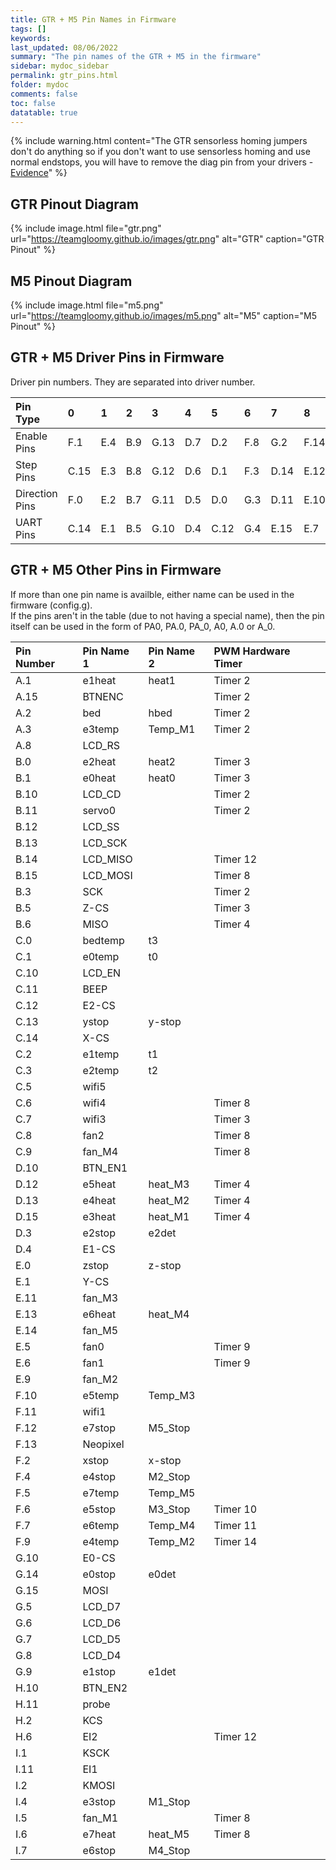 ```yaml
---
title: GTR + M5 Pin Names in Firmware
tags: []
keywords: 
last_updated: 08/06/2022
summary: "The pin names of the GTR + M5 in the firmware"
sidebar: mydoc_sidebar
permalink: gtr_pins.html
folder: mydoc
comments: false
toc: false
datatable: true
---
```


{% include warning.html content="The GTR sensorless homing jumpers don't do anything so if you don't want to use sensorless homing and use normal endstops, you will have to remove the diag pin from your drivers - [Evidence](https://github.com/bigtreetech/BIGTREETECH-GTR-V1.0/issues/12)" %}

## GTR Pinout Diagram

{% include image.html file="gtr.png" url="https://teamgloomy.github.io/images/gtr.png" alt="GTR" caption="GTR Pinout" %}

## M5 Pinout Diagram

{% include image.html file="m5.png" url="https://teamgloomy.github.io/images/m5.png" alt="M5" caption="M5 Pinout" %}

## GTR + M5 Driver Pins in Firmware

Driver pin numbers. They are separated into driver number.

<div class="datatable-begin"></div>

|Pin Type|0|1|2|3|4|5|6|7|8|9|10|
| :---|:----|:----|:-----|:-----|:-----|:-----|:-----|:-----|:-----|:-----|:-----|
|Enable Pins|F.1|E.4|B.9|G.13|D.7|D.2|F.8|G.2|F.14|E.8|I.0|
|Step Pins|C.15|E.3|B.8|G.12|D.6|D.1|F.3|D.14|E.12|G.0|H.12|
|Direction Pins|F.0|E.2|B.7|G.11|D.5|D.0|G.3|D.11|E.10|G.1|H.15|
|UART Pins|C.14|E.1|B.5|G.10|D.4|C.12|G.4|E.15|E.7|F.15|H.14|

<div class="datatable-end"></div>

## GTR + M5 Other Pins in Firmware 

If more than one pin name is availble, either name can be used in the firmware (config.g).  
If the pins aren't in the table (due to not having a special name), then the pin itself can be used in the form of PA0, PA.0, PA_0, A0, A.0 or A_0.  

<div class="datatable-begin"></div>

|Pin Number|Pin Name 1|Pin Name 2|PWM Hardware Timer|
| :------------- |:-------------|:-------------|:-------------|
|A.1| e1heat|heat1|Timer 2
|A.15|BTNENC||Timer 2|
|A.2| bed|hbed|Timer 2|
|A.3| e3temp|Temp_M1|Timer 2|
|A.8|LCD_RS|||
|B.0| e2heat|heat2|Timer 3|
|B.1| e0heat|heat0|Timer 3|
|B.10|LCD_CD||Timer 2|
|B.11|servo0||Timer 2|
|B.12|LCD_SS|||
|B.13|LCD_SCK|||
|B.14|LCD_MISO||Timer 12|
|B.15|LCD_MOSI||Timer 8|
|B.3| SCK||Timer 2|
|B.5| Z-CS||Timer 3|
|B.6| MISO||Timer 4|
|C.0| bedtemp|t3||
|C.1| e0temp|t0||
|C.10|LCD_EN|||
|C.11|BEEP|||
|C.12|E2-CS|||
|C.13| ystop|y-stop||
|C.14|X-CS|||
|C.2| e1temp|t1||
|C.3| e2temp|t2||
|C.5| wifi5|||
|C.6| wifi4||Timer 8|
|C.7| wifi3||Timer 3|
|C.8| fan2||Timer 8|
|C.9| fan_M4||Timer 8|
|D.10|BTN_EN1|||
|D.12|e5heat|heat_M3|Timer 4|
|D.13|e4heat|heat_M2|Timer 4|
|D.15|e3heat|heat_M1|Timer 4|
|D.3| e2stop|e2det||
|D.4| E1-CS|||
|E.0| zstop|z-stop||
|E.1| Y-CS|||
|E.11|fan_M3|||
|E.13|e6heat|heat_M4||
|E.14| fan_M5|||
|E.5| fan0||Timer 9|
|E.6| fan1||Timer 9|
|E.9| fan_M2|||
|F.10|e5temp|Temp_M3||
|F.11|wifi1|||
|F.12|e7stop|M5_Stop||
|F.13|Neopixel|||
|F.2| xstop|x-stop||
|F.4| e4stop|M2_Stop||
|F.5| e7temp|Temp_M5||
|F.6| e5stop|M3_Stop|Timer 10|
|F.7| e6temp|Temp_M4|Timer 11|
|F.9| e4temp|Temp_M2|Timer 14|
|G.10|E0-CS|||
|G.14|e0stop|e0det||
|G.15| MOSI|||
|G.5|LCD_D7|||
|G.6|LCD_D6|||
|G.7|LCD_D5|||
|G.8|LCD_D4|||
|G.9| e1stop|e1det||
|H.10|BTN_EN2|||
|H.11|probe|||
|H.2| KCS|||
|H.6| EI2||Timer 12|
|I.1| KSCK|||
|I.11|EI1|||
|I.2| KMOSI|||
|I.4| e3stop|M1_Stop||
|I.5| fan_M1||Timer 8|
|I.6| e7heat|heat_M5|Timer 8|
|I.7| e6stop|M4_Stop||

<div class="datatable-end"></div>